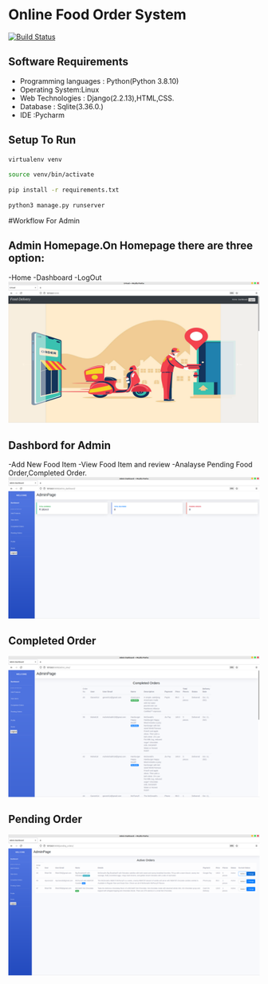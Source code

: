 # Online Food Order System

[![Build Status](https://travis-ci.org/joemccann/dillinger.svg?branch=master)](https://travis-ci.org/joemccann/dillinger)

## Software Requirements
 - Programming languages : Python(Python 3.8.10)
 - Operating System:Linux
 - Web Technologies : Django(2.2.13),HTML,CSS.
 - Database : Sqlite(3.36.0.)
 - IDE :Pycharm


## Setup To Run
```sh
virtualenv venv
```

```sh
source venv/bin/activate
```

```sh
pip install -r requirements.txt
```
```sh
python3 manage.py runserver
```

#Workflow  For Admin
## Admin Homepage.On Homepage there are three option:
  -Home
  -Dashboard
  -LogOut
 ![ALT Text](https://github.com/omkara18/Food_Order_System/blob/main/Workflow/Admin_Workflow/1.1home_page_for_admin.png)
## Dashbord for Admin
  -Add New Food Item
  -View Food Item and review
  -Analayse Pending Food Order,Completed Order.
![ALT Text](https://github.com/omkara18/Food_Order_System/blob/main/Workflow/Admin_Workflow/2.1Dashboard_for_adminr.png)
## Completed Order
![ALT Text](https://github.com/omkara18/Food_Order_System/blob/main/Workflow/Admin_Workflow/3.1Completed_order_list.png)
## Pending Order
![ALT Text](https://github.com/omkara18/Food_Order_System/blob/main/Workflow/Admin_Workflow/4.1pending_order_list.png)

